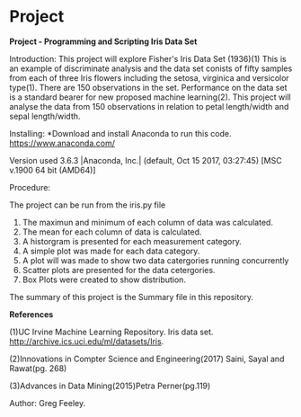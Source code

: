 # Project

**Project - Programming and Scripting Iris Data Set**

Introduction: This project will explore Fisher's Iris Data Set (1936)(1) This is an example of discriminate analysis and the data set conists of fifty samples from each of three Iris flowers including the setosa, virginica and versicolor type(1). There are 150 observations in the set. Performance on the data set is a standard bearer for new proposed machine learning(2). This project will analyse the data from 150 observations in relation to petal length/width and sepal length/width.


Installing: *Download and install Anaconda to run this code. https://www.anaconda.com/

Version used 3.6.3 |Anaconda, Inc.| (default, Oct 15 2017, 03:27:45) [MSC v.1900 64 bit (AMD64)]


Procedure:

The project can be run from the iris.py file

1. The maximun and minimum of each column of data was calculated.
2. The mean for each column of data is calculated.
3. A historgram is presented for each measurement category.
4. A simple plot was made for each data category.
5. A plot will was made to show two data catergories running concurrently
6. Scatter plots are presented for the data cetergories. 
7. Box Plots were created to show distribution.

The summary of this project is the Summary file in this repository.


**References**

(1)UC Irvine Machine Learning Repository. Iris data set. http://archive.ics.uci.edu/ml/datasets/Iris.

(2)Innovations in Compter Science and Engineering(2017) Saini, Sayal and Rawat(pg. 268)

(3)Advances in Data Mining(2015)Petra Perner(pg.119)

Author: Greg Feeley.
